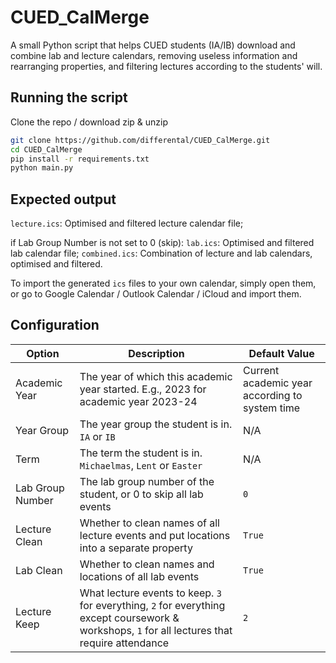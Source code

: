 # CUED_CalMerge

A small Python script that helps CUED students (IA/IB) download and combine lab and lecture calendars, removing useless information and rearranging properties, and filtering lectures according to the students' will.

## Running the script

Clone the repo / download zip & unzip

```bash
git clone https://github.com/differental/CUED_CalMerge.git
cd CUED_CalMerge
pip install -r requirements.txt
python main.py
```

## Expected output

`lecture.ics`: Optimised and filtered lecture calendar file;

if Lab Group Number is not set to 0 (skip):
    `lab.ics`: Optimised and filtered lab calendar file;
    `combined.ics`: Combination of lecture and lab calendars, optimised and filtered.

To import the generated `ics` files to your own calendar, simply open them, or go to Google Calendar / Outlook Calendar / iCloud and import them.

## Configuration

| Option           | Description                                                                                                                                     | Default Value                                  |
| ---------------- | ----------------------------------------------------------------------------------------------------------------------------------------------- | ---------------------------------------------- |
| Academic Year    | The year of which this academic year started. E.g., 2023 for academic year 2023-24                                                              | Current academic year according to system time |
| Year Group       | The year group the student is in. `IA` or `IB`                                                                                                  | N/A                                            |
| Term             | The term the student is in. `Michaelmas`, `Lent` or `Easter`                                                                                    | N/A                                            |
| Lab Group Number | The lab group number of the student, or 0 to skip all lab events                                                                                | `0`                                            |
| Lecture Clean    | Whether to clean names of all lecture events and put locations into a separate property                                                         | `True`                                         |
| Lab Clean        | Whether to clean names and locations of all lab events                                                                                          | `True`                                         |
| Lecture Keep     | What lecture events to keep. `3` for everything, `2` for everything except coursework & workshops, `1` for all lectures that require attendance | `2`                                            |

